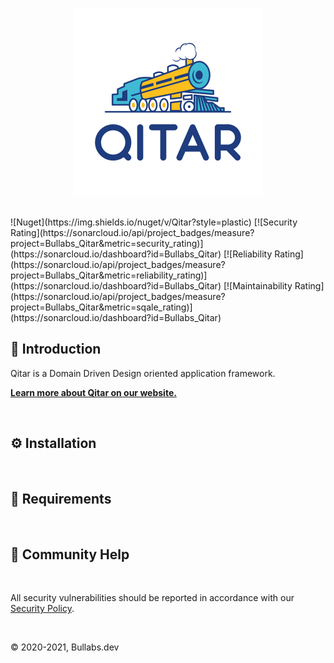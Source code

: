 <p align="center">
  <a href="https://github.com/Bullabs/Qitar">
    <img src="https://raw.githubusercontent.com/Bullabs/Qitar/main/assets/logo/logo.png">
  </a>
</p>
<br>
![Nuget](https://img.shields.io/nuget/v/Qitar?style=plastic)
[![Security Rating](https://sonarcloud.io/api/project_badges/measure?project=Bullabs_Qitar&metric=security_rating)](https://sonarcloud.io/dashboard?id=Bullabs_Qitar)
[![Reliability Rating](https://sonarcloud.io/api/project_badges/measure?project=Bullabs_Qitar&metric=reliability_rating)](https://sonarcloud.io/dashboard?id=Bullabs_Qitar)
[![Maintainability Rating](https://sonarcloud.io/api/project_badges/measure?project=Bullabs_Qitar&metric=sqale_rating)](https://sonarcloud.io/dashboard?id=Bullabs_Qitar)


## 🚆 Introduction

Qitar is a Domain Driven Design oriented application framework.

**[Learn more about Qitar on our website.](http://bullabs.github.io/)**

<br>

## ⚙️ Installation

<br>

## 📌 Requirements

<br>

## 🤔 Community Help

<br>

All security vulnerabilities should be reported in accordance with our
[Security Policy](https://github.com/Bullabs/Qitar/blob/main/SECURITY.md).

<br>

© 2020-2021, Bullabs.dev
